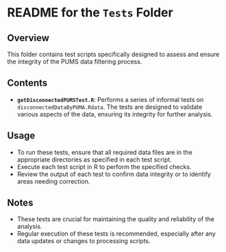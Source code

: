 # README for the `Tests` Folder

## Overview

This folder contains test scripts specifically designed to assess and ensure the integrity of the PUMS data filtering process.

## Contents

- **`getDisconnectedPUMSTest.R`**: Performs a series of informal tests on `disconnectedDataByPUMA.Rdata`. The tests are designed to validate various aspects of the data, ensuring its integrity for further analysis.


## Usage

- To run these tests, ensure that all required data files are in the appropriate directories as specified in each test script.
- Execute each test script in R to perform the specified checks.
- Review the output of each test to confirm data integrity or to identify areas needing correction.

## Notes

- These tests are crucial for maintaining the quality and reliability of the analysis.
- Regular execution of these tests is recommended, especially after any data updates or changes to processing scripts.